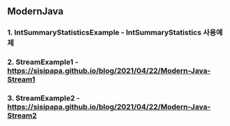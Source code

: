 ## ModernJava
### 1. IntSummaryStatisticsExample - IntSummaryStatistics 사용예제
### 2. StreamExample1 - https://sisipapa.github.io/blog/2021/04/22/Modern-Java-Stream1
### 3. StreamExample2 - https://sisipapa.github.io/blog/2021/04/22/Modern-Java-Stream2
